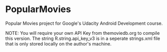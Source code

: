 # PopularMovies
Popular Movies project for Google's Udacity Android Development course.

NOTE: You will require your own API Key from themoviedb.org to compile this version. The string R.string.api_key_v3 is in a seperate strings.xml file that is only stored locally on the author's machine.
